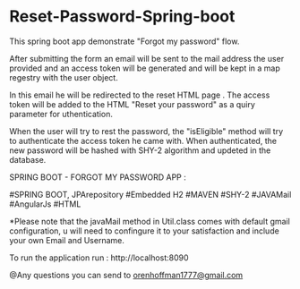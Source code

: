 # Reset-Password-Spring-boot


This spring boot app demonstrate "Forgot my password" flow.

After submitting the form an email will be sent to the mail address the user provided and an access token will be generated and will be kept in a map regestry with the user object.

In this email he will be redirected to the reset HTML page . The access token will be added to the HTML "Reset your password" as a quiry parameter for uthentication.

When the user will try to rest the password, the "isEligible" method will try to authenticate the access token he came with.
When authenticated, the new password will be hashed with SHY-2 algorithm and updeted in the database.

SPRING BOOT - FORGOT MY PASSWORD APP :

#SPRING BOOT, JPArepository #Embedded H2 #MAVEN #SHY-2 #JAVAMail #AngularJs #HTML

*Please note that the javaMail method in Util.class comes with default gmail configuration, u will need to confingure it to your satisfaction and include your own Email and Username.

To run the application run : http://localhost:8090

@Any questions you can send to orenhoffman1777@gmail.com
